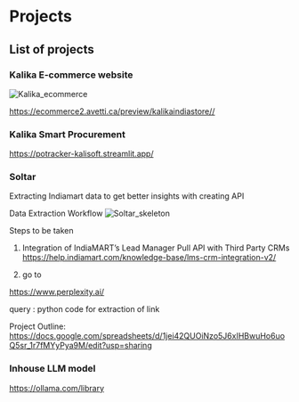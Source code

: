 # Projects 

## List of projects 
### Kalika E-commerce website


![Kalika_ecommerce](https://github.com/user-attachments/assets/eb59cc75-5a2a-4e65-96d8-c3338a6abbb4)
   
https://ecommerce2.avetti.ca/preview/kalikaindiastore//


### Kalika Smart Procurement

https://potracker-kalisoft.streamlit.app/


### Soltar
Extracting Indiamart data to get better insights with creating API

Data Extraction Workflow 
![Soltar_skeleton](https://github.com/user-attachments/assets/a41d1cea-b62b-4e36-8f26-525ad40a537e)


Steps to be taken 
1. Integration of IndiaMART’s Lead Manager Pull API with Third Party CRMs
https://help.indiamart.com/knowledge-base/lms-crm-integration-v2/

2. go to 

https://www.perplexity.ai/ 

query : python code for extraction of link <above link>   

Project Outline: https://docs.google.com/spreadsheets/d/1jei42QUOiNzo5J6xIHBwuHo6uoQ5sr_1r7fMYyPya9M/edit?usp=sharing

### Inhouse LLM model 
https://ollama.com/library
